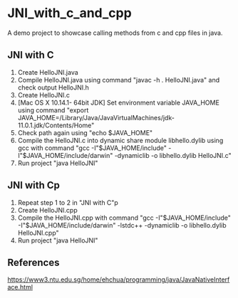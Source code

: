 # JNI_with_c_and_cpp

A demo project to showcase calling methods from c and cpp files in java.

## JNI with C

1. Create HelloJNI.java
2. Compile HelloJNI.java using command "javac -h . HelloJNI.java" and check output HelloJNI.h
3. Create HelloJNI.c
4. [Mac OS X 10.14.1- 64bit JDK] Set environment variable JAVA_HOME using command "export JAVA_HOME=/Library/Java/JavaVirtualMachines/jdk-11.0.1.jdk/Contents/Home"
5. Check path again using "echo $JAVA_HOME"
6. Compile the HelloJNI.c into dynamic share module libhello.dylib using gcc with command "gcc -I"$JAVA_HOME/include" -I"$JAVA_HOME/include/darwin" -dynamiclib -o libhello.dylib HelloJNI.c"
7. Run project "java HelloJNI" 

## JNI with Cp
1. Repeat step 1 to 2 in "JNI with C"p
2. Create HelloJNI.cpp
3. Compile the HelloJNI.cpp with command "gcc -I"$JAVA_HOME/include" -I"$JAVA_HOME/include/darwin" -lstdc++ -dynamiclib -o libhello.dylib HelloJNI.cpp"
4. Run project "java HelloJNI"

## References
https://www3.ntu.edu.sg/home/ehchua/programming/java/JavaNativeInterface.html
